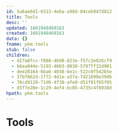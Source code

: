 ```yaml
---
id: 5a6ae6d1-6513-4eba-a98d-84ceb947d812
title: Tools
desc: ''
updated: 1601948469163
created: 1601948469163
data: {}
fname: pkm.tools
stub: false
children:
  - d27a8fcc-f888-4b98-823e-f57c2e826cf9
  - b6ea844e-5193-4663-8030-5797ff32d901
  - dee28164-6ba6-4038-be1c-522c0f542b5e
  - 37bf862d-1f72-441e-a37a-7d21698e39d6
  - 76cd9120-71d6-4f38-afe8-d51f91f65f05
  - d3f7e20e-1c29-4ef4-bc05-4735c4f8938d
hpath: pkm.tools
---
```

# Tools
